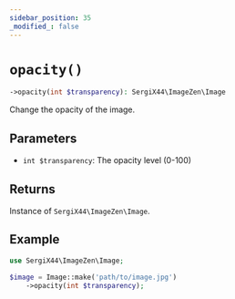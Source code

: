 ```yaml
---
sidebar_position: 35
_modified_: false
---
```

# `opacity()`

```php
->opacity(int $transparency): SergiX44\ImageZen\Image
```
Change the opacity of the image.

## Parameters

- `int $transparency`: The opacity level (0-100)


## Returns

Instance of `SergiX44\ImageZen\Image`.

## Example

```php
use SergiX44\ImageZen\Image;

$image = Image::make('path/to/image.jpg')
    ->opacity(int $transparency);

```
